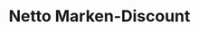 ---
title: "Netto Marken-Discount"
url: /hanau/netto-marken-discount-martin-luther-king-strasse/
shop: Supermarkt
---